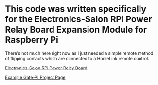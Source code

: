 # This code was written specifically for the Electronics-Salon RPi Power Relay Board Expansion Module for Raspberry Pi

There's not much here right now as I just needed a simple remote method of flipping contacts which are connected to a HomeLink remote control.

[Electronics-Salon RPi Power Relay Board](https://www.amazon.com/dp/B07CZL2SKN)

[Example Gate-PI Project Page](https://timstools.com/gate.html)